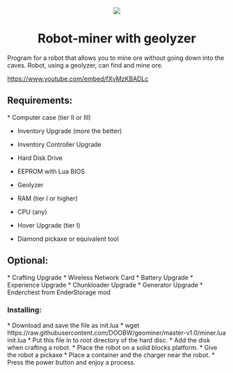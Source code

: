 <a name="start">
<center><img src="https://i.imgur.com/lVIijDy.png" />
<h1>Robot-miner with geolyzer</h1>
</center>

Program for a robot that allows you to mine ore without going down into the caves. Robot, using a geolyzer, can find and mine ore.

https://www.youtube.com/embed/fXvMzKBADLc

<h2>Requirements:</h2>
* Computer case (tier II or III)

* Inventory Upgrade (more the better)

* Inventory Controller Upgrade

* Hard Disk Drive

* EEPROM with Lua BIOS

* Geolyzer

* RAM (tier I or higher)

* CPU (any)

* Hover Upgrade (tier I)

* Diamond pickaxe or equivalent tool


<h2>Optional:</h2>
* Crafting Upgrade  
* Wireless Network Card  
* Battery Upgrade  
* Experience Upgrade  
* Chunkloader Upgrade  
* Generator Upgrade  
* Enderchest from EnderStorage mod  

<h3>Installing:</h3>
* Download and save the file as init.lua  
* wget https://raw.githubusercontent.com/DOOBW/geominer/master-v1.0/miner.lua init.lua  
* Put this file in to root directory of the hard disc.  
* Add the disk when crafting a robot.  
* Place the robot on a solid blocks platform.  
* Give the robot a pickaxe  
* Place a container and the charger near the robot.  
* Press the power button and enjoy a process.  
